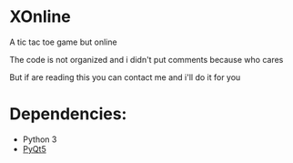 # XOnline
 A tic tac toe game but online
 
 The code is not organized and i didn't put comments because who cares
 
 But if are reading this you can contact me and i'll do it for you

# Dependencies:
* Python 3
* [PyQt5](https://pypi.org/project/PyQt5/)
